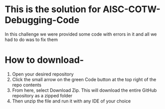 # This is the solution for AISC-COTW-Debugging-Code
In this challenge we were provided some code with errors in it and all we had to do was to fix them

# How to download-
1. Open your desired repository
2. Click the small arrow on the green Code button at the top right of the repo contents
3. From here, select Download Zip. This will download the entire GitHub repository as a zipped folder
4. Then unzip the file and run it with any IDE of your choice
